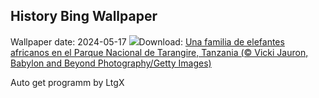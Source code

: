 ## History Bing Wallpaper
Wallpaper date: 2024-05-17
![](https://www.bing.com/th?id=OHR.TarangireElephants_ES-ES3245528088_UHD.jpg&w=1000)Download: [Una familia de elefantes africanos en el Parque Nacional de Tarangire, Tanzania (© Vicki Jauron, Babylon and Beyond Photography/Getty Images)](https://www.bing.com/th?id=OHR.TarangireElephants_ES-ES3245528088_UHD.jpg)

Auto get programm by LtgX
